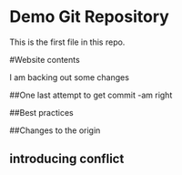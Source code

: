 # Demo Git Repository

This is the first file in this repo.

#Website contents

I am backing out some changes

##One last attempt to get commit -am right

##Best practices

##Changes to the origin

## introducing conflict
